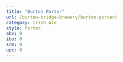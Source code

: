 ```yaml
---
title: "Burton Porter"
url: /burton-bridge-brewery/burton-porter/
category: Irish Ale
style: Porter
abv: 0
ibu: 0
srm: 0
upc: 0
---
```


